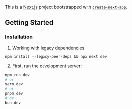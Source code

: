 This is a [Next.js](https://nextjs.org) project bootstrapped with [`create-next-app`](https://nextjs.org/docs/app/api-reference/cli/create-next-app).

## Getting Started

### Installation


1. Working with legacy dependencies


`npm install --legacy-peer-deps && npx next dev`

2. First, run the development server:

```bash
npm run dev
# or
yarn dev
# or
pnpm dev
# or
bun dev
```
